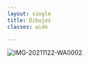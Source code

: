 ```yaml
---
layout: single
title: Dibujos
classes: wide

---
```

![IMG-20211122-WA0002](https://user-images.githubusercontent.com/93840093/143767492-8e22b19c-9ff3-44d0-8cbb-08378639711a.jpg)



